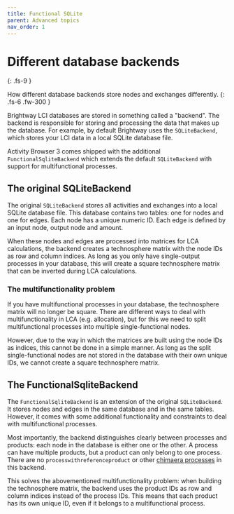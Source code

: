 ```yaml
---
title: Functional SQLite
parent: Advanced topics
nav_order: 1
---
```

# Different database backends
{: .fs-9 }

How different database backends store nodes and exchanges differently.
{: .fs-6 .fw-300 }

Brightway LCI databases are stored in something called a "backend". The backend is responsible for storing and processing the data that makes up the database. For example, by default Brightway uses the `SQLiteBackend`, which stores your LCI data in a local SQLite database file.

Activity Browser 3 comes shipped with the additional `FunctionalSqliteBackend` which extends the default `SQLiteBackend` with support for multifunctional processes.

## The original SQLiteBackend
The original `SQLiteBackend` stores all activities and exchanges into a local SQLite database file. This database contains two tables: one for nodes and one for edges. Each node has a unique numeric ID. Each edge is defined by an input node, output node and amount.

When these nodes and edges are processed into matrices for LCA calculations, the backend creates a technosphere matrix with the node IDs as row and column indices. As long as you only have single-output processes in your database, this will create a square technosphere matrix that can be inverted during LCA calculations.

### The multifunctionality problem
If you have multifunctional processes in your database, the technosphere matrix will no longer be square. There are different ways to deal with multifunctionality in LCA (e.g. allocation), but for this we need to split multifunctional processes into multiple single-functional nodes.

However, due to the way in which the matrices are built using the node IDs as indices, this cannot be done in a simple manner. As long as the split single-functional nodes are not stored in the database with their own unique IDs, we cannot create a square technosphere matrix.

## The FunctionalSqliteBackend
The `FunctionalSqliteBackend` is an extension of the original `SQLiteBackend`. It stores nodes and edges in the same database and in the same tables. However, it comes with some additional functionality and constraints to deal with multifunctional processes.

Most importantly, the backend distinguishes clearly between processes and products: each node in the database is either one or the other. A process can have multiple products, but a product can only belong to one process. There are no `processwithreferenceproduct` or other [chimaera processes](https://docs.brightway.dev/en/latest/content/overview/inventory.html#chimaera) in this backend.

This solves the abovementioned multifunctionality problem: when building the technosphere matrix, the backend uses the product IDs as row and column indices instead of the process IDs. This means that each product has its own unique ID, even if it belongs to a multifunctional process.
